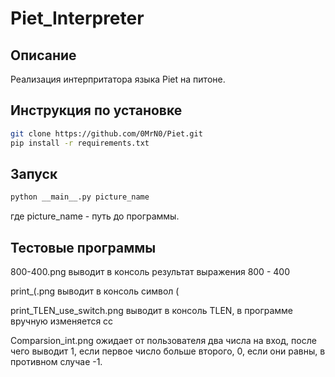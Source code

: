 # Piet_Interpreter
## Описание
Реализация интерпритатора языка Piet на питоне.

## Инструкция по установке
```bash 
git clone https://github.com/0MrN0/Piet.git
pip install -r requirements.txt
```

## Запуск
```bash
python __main__.py picture_name
```

где picture_name - путь до программы.

## Тестовые программы
800-400.png выводит в консоль результат выражения 800 - 400

print_(.png выводит в консоль символ (

print_TLEN_use_switch.png выводит в консоль TLEN, в программе вручную изменяется cc

Comparsion_int.png ожидает от пользователя два числа на вход, после чего выводит
1, если первое число больше второго, 0, если они равны, в противном случае -1.
